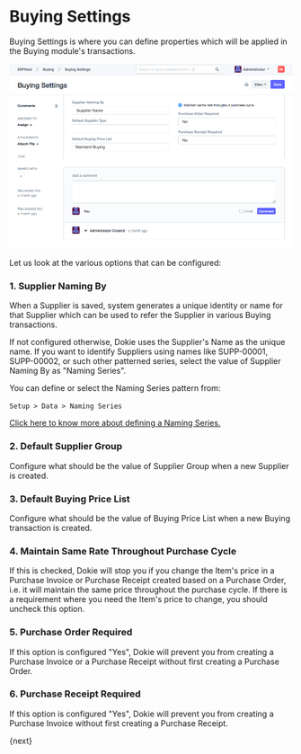 <!-- add-breadcrumbs -->
# Buying Settings

Buying Settings is where you can define properties which will be applied in the Buying module's transactions. 

![Buying Settings](../assets/buying-settings.png)

Let us look at the various options that can be configured:

### 1. Supplier Naming By

When a Supplier is saved, system generates a unique identity or name for that Supplier which can be used to refer the Supplier in various Buying transactions.

If not configured otherwise, Dokie uses the Supplier's Name as the unique name. If you want to identify Suppliers using names like SUPP-00001, SUPP-00002, or such other patterned series, select the value of Supplier Naming By as "Naming Series".

You can define or select the Naming Series pattern from:

`Setup > Data > Naming Series`

[Click here to know more about defining a Naming Series.](/dokie/setting-up/settings/naming-series.md)

### 2. Default Supplier Group

Configure what should be the value of Supplier Group when a new Supplier is created.

### 3. Default Buying Price List

Configure what should be the value of Buying Price List when a new Buying transaction is created.

### 4. Maintain Same Rate Throughout Purchase Cycle

If this is checked, Dokie will stop you if you change the Item's price in a Purchase Invoice or Purchase Receipt created based on a Purchase Order, i.e. it will maintain the same price throughout the purchase cycle. If there is a requirement where you need the Item's price to change, you should uncheck this option.

### 5. Purchase Order Required

If this option is configured "Yes", Dokie will prevent you from creating a Purchase Invoice or a Purchase Receipt without first creating a Purchase Order.

### 6. Purchase Receipt Required

If this option is configured "Yes", Dokie will prevent you from creating a Purchase Invoice without first creating a Purchase Receipt.

{next}
